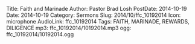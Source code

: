 Title: Faith and Marinade
Author: Pastor Brad Losh
PostDate: 2014-10-19
Date: 2014-10-19
Category: Sermons
Slug: 2014/10/ffc_10192014
Icon: microphone
AudioLink: ffc_10192014
Tags: FAITH, MARINADE, REWARDS, DILIGENCE
mp3: ffc_10192014/10192014.mp3
ogg: ffc_10192014/10192014.ogg
